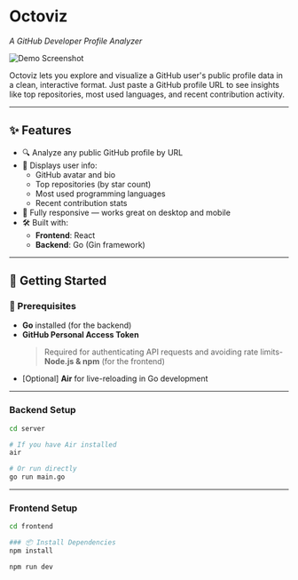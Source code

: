 # **Octoviz**  
*A GitHub Developer Profile Analyzer*

![Demo Screenshot](./src/assets/demo.png) <!-- Replace with actual image path -->

Octoviz lets you explore and visualize a GitHub user's public profile data in a clean, interactive format. Just paste a GitHub profile URL to see insights like top repositories, most used languages, and recent contribution activity.

---

## ✨ Features

- 🔍 Analyze any public GitHub profile by URL  
- 📄 Displays user info:
  - GitHub avatar and bio
  - Top repositories (by star count)
  - Most used programming languages
  - Recent contribution stats  
- 📱 Fully responsive — works great on desktop and mobile  
- 🛠️ Built with:
  - **Frontend**: React  
  - **Backend**: Go (Gin framework)  

---

## 🚀 Getting Started

### 🧠 Prerequisites

- **Go** installed (for the backend)  
- **GitHub Personal Access Token**
  > Required for authenticating API requests and avoiding rate limits- **Node.js & npm** (for the frontend)  
- [Optional] **Air** for live-reloading in Go development

---

### Backend Setup

```bash
cd server

# If you have Air installed
air

# Or run directly
go run main.go
```

---

### Frontend Setup

```bash
cd frontend

### 📦 Install Dependencies
npm install

npm run dev
```